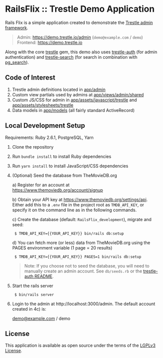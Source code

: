 # RailsFlix :: Trestle Demo Application

Rails Flix is a simple application created to demonstrate the [Trestle admin framework](https://github.com/TrestleAdmin/trestle).

> Admin: https://demo.trestle.io/admin (`demo@example.com` / `demo`)<br />
> Frontend: https://demo.trestle.io

Along with the core [trestle]((https://github.com/TrestleAdmin/trestle)) gem, this demo also uses [trestle-auth](https://github.com/TrestleAdmin/trestle-auth) (for admin authentication) and [trestle-search](https://github.com/TrestleAdmin/trestle-search) (for search in combination with [pg_search](https://github.com/Casecommons/pg_search)).


## Code of Interest

1. Trestle admin definitions located in [app/admin](app/admin)
2. Custom view partials used by admins at [app/views/admin/shared](app/views/admin/shared)
3. Custom JS/CSS for admin in [app/assets/javascript/trestle](app/assets/javascript/trestle) and [app/assets/stylesheets/trestle](app/assets/stylesheets/trestle)
4. Data models in [app/models](app/models) (all fairly standard ActiveRecord)


## Local Development Setup

Requirements: Ruby 2.6.1, PostgreSQL, Yarn

1. Clone the repository

2. Run `bundle install` to install Ruby dependencies

3. Run `yarn install` to install JavaScript/CSS dependencies

4. (Optional) Seed the database from TheMovieDB.org

    a) Register for an account at https://www.themoviedb.org/account/signup

    b) Obtain your API key at https://www.themoviedb.org/settings/api. Either add this to a `.env` file in the project root as `TMDB_API_KEY`, or specify it on the command line as in the following commands.

    c) Create the database (default: `RailsFlix_development`), migrate and seed:

        $ TMDB_API_KEY={{YOUR_API_KEY}} bin/rails db:setup

    d) You can fetch more (or less) data from TheMovieDB.org using the PAGES environment variable (1 page = 20 results)

        $ TMDB_API_KEY={{YOUR_API_KEY}} PAGES=1 bin/rails db:setup

    > Note: If you choose not to seed the database, you will need to manually create an admin account. See `db/seeds.rb` or the [trestle-auth README](https://github.com/TrestleAdmin/trestle-auth).

5. Start the rails server

        $ bin/rails server

6. Login to the admin at http://localhost:3000/admin. The default account created in 4c) is:

    demo@example.com / demo


## License

This application is available as open source under the terms of the [LGPLv3 License](https://opensource.org/licenses/LGPL-3.0).
